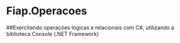 # Fiap.Operacoes

##Exercitando operações lógicas e relacionais com C#, utilizando a biblioteca Console (.NET Framework)

